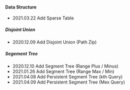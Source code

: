 #### Data Structure

- 2021.03.22 Add Sparse Table

##### Disjoint Union

- 2020.12.09 Add Disjoint Union (Path Zip)

##### Segement Tree

- 2020.12.10 Add Segment Tree (Range Plus / Minus)
- 2021.01.26 Add Segment Tree (Range Max / Min)
- 2021.04.08 Add Persistent Segment Tree (kth Query)
- 2021.04.09 Add Persistent Segment Tree (Mex Query)